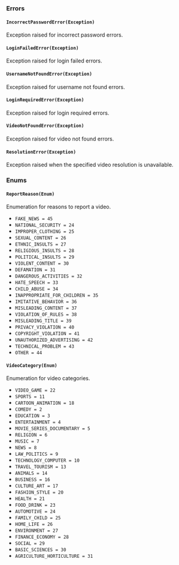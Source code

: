 ### Errors

#### `IncorrectPasswordError(Exception)`
Exception raised for incorrect password errors.

#### `LoginFailedError(Exception)`
Exception raised for login failed errors.

#### `UsernameNotFoundError(Exception)`
Exception raised for username not found errors.

#### `LoginRequiredError(Exception)`
Exception raised for login required errors.

#### `VideoNotFoundError(Exception)`
Exception raised for video not found errors.

#### `ResolutionError(Exception)`
Exception raised when the specified video resolution is unavailable.

### Enums

#### `ReportReason(Enum)`
Enumeration for reasons to report a video.

- `FAKE_NEWS = 45`
- `NATIONAL_SECURITY = 24`
- `IMPROPER_CLOTHING = 25`
- `SEXUAL_CONTENT = 26`
- `ETHNIC_INSULTS = 27`
- `RELIGIOUS_INSULTS = 28`
- `POLITICAL_INSULTS = 29`
- `VIOLENT_CONTENT = 30`
- `DEFAMATION = 31`
- `DANGEROUS_ACTIVITIES = 32`
- `HATE_SPEECH = 33`
- `CHILD_ABUSE = 34`
- `INAPPROPRIATE_FOR_CHILDREN = 35`
- `IMITATIVE_BEHAVIOR = 36`
- `MISLEADING_CONTENT = 37`
- `VIOLATION_OF_RULES = 38`
- `MISLEADING_TITLE = 39`
- `PRIVACY_VIOLATION = 40`
- `COPYRIGHT_VIOLATION = 41`
- `UNAUTHORIZED_ADVERTISING = 42`
- `TECHNICAL_PROBLEM = 43`
- `OTHER = 44`

#### `VideoCategory(Enum)`
Enumeration for video categories.

- `VIDEO_GAME = 22`
- `SPORTS = 11`
- `CARTOON_ANIMATION = 18`
- `COMEDY = 2`
- `EDUCATION = 3`
- `ENTERTAINMENT = 4`
- `MOVIE_SERIES_DOCUMENTARY = 5`
- `RELIGION = 6`
- `MUSIC = 7`
- `NEWS = 8`
- `LAW_POLITICS = 9`
- `TECHNOLOGY_COMPUTER = 10`
- `TRAVEL_TOURISM = 13`
- `ANIMALS = 14`
- `BUSINESS = 16`
- `CULTURE_ART = 17`
- `FASHION_STYLE = 20`
- `HEALTH = 21`
- `FOOD_DRINK = 23`
- `AUTOMOTIVE = 24`
- `FAMILY_CHILD = 25`
- `HOME_LIFE = 26`
- `ENVIRONMENT = 27`
- `FINANCE_ECONOMY = 28`
- `SOCIAL = 29`
- `BASIC_SCIENCES = 30`
- `AGRICULTURE_HORTICULTURE = 31`
